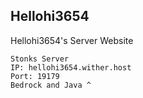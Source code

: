 ## Hellohi3654
Hellohi3654's Server Website

	Stonks Server
	IP: hellohi3654.wither.host
	Port: 19179
	Bedrock and Java ^
